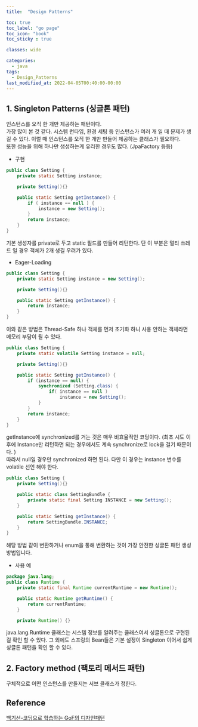 ```yaml
---
title:  "Design Patterns"

toc: true
toc_label: "go page"
toc_icon: "book"
toc_sticky : true

classes: wide

categories:
  - java
tags:
  - Design_Patterns
last_modified_at: 2022-04-05T00:40:00-00:00
---
```


## 1. Singleton Patterns (싱글톤 패턴)
인스턴스를 오직 한 개만 제공하는 패턴이다.   
가장 많이 본 것 같다. 시스템 런타임, 환경 세팅 등 인스턴스가 여러 개 일 때 문제가 생길 수 있다. 이럴 때 인스턴스를 오직 한 개만 만들어 제공하는 클래스가 필요하다.   
또한 성능을 위해 하나만 생성하는게 유리한 경우도 많다. (JpaFactory 등등)

* 구현
```java
public class Setting {
    private static Setting instance;

    private Setting(){}

    public static Setting getInstance() {
        if ( instance == null ) {
            instance = new Setting();
        }
        return instance;
    }
}
```
기본 생성자를 private로 두고 static 필드를 만들어 리턴한다. 단 이 부분은 멀티 쓰레드 일 경우 객체가 2개 생길 우려가 있다.


* Eager-Loading
```java
public class Setting {
    private static Setting instance = new Setting();

    private Setting(){}

    public static Setting getInstance() {
        return instance;
    }
}
```
이와 같은 방법은 Thread-Safe 하나 객체를 먼저 초기화 하니 사용 안하는 객체라면 메모리 부담이 될 수 있다.

```java
public class Setting {
    private static volatile Setting instance = null;

    private Setting(){}

    public static Setting getInstance() {
        if (instance == null) {
            synchronized (Setting.class) {
                if( instance == null )
                    instance = new Setting();
            }
        }
        return instance;
    }
}
```
getInstance에 synchronized를 거는 것은 매우 비효율적인 코딩이다. (최초 시도 이후에 Instance만 리턴하면 되는 경우에서도 계속 synchronize로 lock을 걸기 때문이다. )   
따라서 null일 경우만 synchronized 하면 된다. 다만 이 경우는 instance 변수를 volatile 선언 해야 한다.

```java
public class Setting {
    private Setting(){}

    public static class SettingBundle {
        private static final Setting INSTANCE = new Setting();
    }

    public static Setting getInstance() {
        return SettingBundle.INSTANCE;
    }
}
```
해당 방법 같이 변환하거나 enum을 통해 변환하는 것이 가장 안전한 싱글톤 패턴 생성 방법입니다.

* 사용 예
```java
package java.lang;
public class Runtime {
    private static final Runtime currentRuntime = new Runtime();

    public static Runtime getRuntime() {
        return currentRuntime;
    }

    private Runtime() {}
```
java.lang.Runtime 클래스는 시스템 정보를 알려주는 클래스여서 싱글톤으로 구현된 걸 확인 할 수 있다.
그 외에도 스프링의 Bean들은 기본 설정이 Singleton 이어서 쉽게 싱글톤 패턴을 확인 할 수 있다.

## 2. Factory method (팩토리 메서드 패턴)
구체적으로 어떤 인스턴스를 만들지는 서브 클래스가 정한다.


## Reference
[백기선-코딩으로 학습하는 GoF의 디자인패턴](https://www.inflearn.com/course/%EB%94%94%EC%9E%90%EC%9D%B8-%ED%8C%A8%ED%84%B4/dashboard)     



